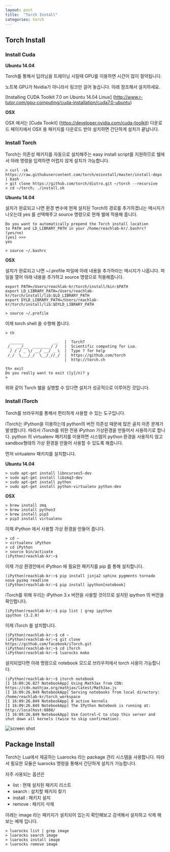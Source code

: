 ```yaml
---
layout: post
title:  "Torch Install"
categories: torch
---
```


## Torch Install
### Install Cuda

**Ubuntu 14.04**

Torch를 통해서 딥러닝을 트레이닝 시킬때 GPU를 이용하면 시간이 많이 절약됩니다.

노트북 GPU가 Nvidia가 아니라서 링크만 걸어 놓습니다. 아래 참조해서 설치하세요.

[Installing CUDA Toolkit 7.0 on Ubuntu 14.04 Linux] (http://www.r-tutor.com/gpu-computing/cuda-installation/cuda7.0-ubuntu)

**OSX**

OSX 에서는 [Cuda Tookit] (https://developer.nvidia.com/cuda-toolkit) 다운로드 페이지에서 OSX 용 패키지를 다운로드 받아 설치하면 간단하게 설치가 끝납니다.

### Install Torch
Torch는 의존성 패키지를 자동으로 설치해주는 easy install script를 지원하므로 쉘에서 아래 명령을 입력하면 어렵지 않게 설치가 가능합니다.

```
> curl -sk https://raw.githubusercontent.com/torch/ezinstall/master/install-deps | bash
> git clone https://github.com/torch/distro.git ~/torch --recursive
> cd ~/torch; ./install.sh
```

**Ubuntu 14.04**

설치가 완료되고 나면 환경 변수에 현재 설치된 Torch의 경로를 추가하겠냐는 메시지가 나오는데 yes 를 선택해주고 source 명령으로 현재 쉘에 적용해 줍니다.

```
Do you want to automatically prepend the Torch install location
to PATH and LD_LIBRARY_PATH in your /home/reachlab-kr/.bashrc? (yes/no)
[yes] >>>
yes

> source ~/.bashrc
```

**OSX**

설치가 완료되고 나면 ~/.profile 파일에 아래 내용을 추가하라는 메시지가 나옵니다. 파일을 열어 아래 내용을 추가하고 source 명령으로 적용해줍니다.

```
export PATH=/Users/reachlab-kr/torch/install/bin:$PATH
export LD_LIBRARY_PATH=/Users/reachlab-kr/torch/install/lib:$LD_LIBRARY_PATH
export DYLD_LIBRARY_PATH=/Users/reachlab-kr/torch/install/lib:$DYLD_LIBRARY_PATH
```

```
> source ~/.profile
```

이제 torch shell 을 수행해 봅니다.

```
> th

  ______             __   |  Torch7
 /_  __/__  ________/ /   |  Scientific computing for Lua.
  / / / _ \/ __/ __/ _ \  |  Type ? for help
 /_/  \___/_/  \__/_//_/  |  https://github.com/torch
                          |  http://torch.ch

th> exit
Do you really want to exit ([y]/n)? y
>
```

위와 같이 Torch 쉘을 실행할 수 있다면 설치가 성공적으로 이루어진 것입니다.

### Install iTorch
Torch를 브라우저를 통해서 편리하게 사용할 수 있는 도구입니다.

iTorch는 iPython을 이용하는데 python의 버전 의존성 때문에 많은 골치 아픈 문제가 발생합니다.
따라서 iTorch를 위한 전용 iPython 가상환경을 만들어서 사용하기로 합니다.
python 의 virtualenv 패키지를 이용하면 시스템의 python 환경을 사용하지 않고 sandbox형태의 가상 환경을 만들어 사용할 수 있도록 해줍니다.

먼저 virtualenv 패키지를 설치합니다.

**Ubuntu 14.04**

```
> sudo apt-get install libncurses5-dev
> sudo apt-get install libzmq3-dev
> sudo apt-get install python
> sudo apt-get install python-virtualenv python-dev
```

**OSX**

```
> brew install zmq
> brew install python3
> brew install pip3
> pip3 install virtualenv
```

이제 iPython 에서 사용할 가상 환경을 만들어 줍니다.

```
> cd ~
> virtualenv iPython
> cd iPython
> source bin/activate
(iPython)reachlab-kr:~$
```

이제 가상 환경안에서 iPython 에 필요한 패키지를 pip 를 통해 설치합니다.

```
(iPython)reachlab-kr:~$ pip install jinja2 sphinx pygments tornado nose pyzmq readline
(iPython)reachlab-kr:~$ pip install ipython[notebook]
```

iTorch를 위해 우리는 iPython 3.x 버전을 사용할 것이므로 설치된 ipython 의 버전을 확인합니다.

```
(iPython)reachlab-kr:~$ pip list | grep ipython
ipython (3.2.0)
```

이제 iTorch 를 설치합니다.

```
(iPython)reachlab-kr:~$ cd ~
(iPython)reachlab-kr:~$ git clone https://github.com/facebook/iTorch.git
(iPython)reachlab-kr:~$ cd iTorch
(iPython)reachlab-kr:~$ luarocks make
```

설치되었다면 아래 명령으로 notebook 모드로 브라우저에서 torch 사용이 가능합니다.

```
(iPython)reachlab-kr:~$ itorch notebook
[I 16:09:26.827 NotebookApp] Using MathJax from CDN: https://cdn.mathjax.org/mathjax/latest/MathJax.js
[I 16:09:26.849 NotebookApp] Serving notebooks from local directory: /home/reachlab-kr/torch_workspace
[I 16:09:26.849 NotebookApp] 0 active kernels
[I 16:09:26.849 NotebookApp] The IPython Notebook is running at: http://localhost:8888/
[I 16:09:26.849 NotebookApp] Use Control-C to stop this server and shut down all kernels (twice to skip confirmation).
```

![screen shot](https://raw.githubusercontent.com/reachlab-kr/reachlab-kr.github.io/master/_images/2015-06-26-Torch-Install-01.png)

## Package Install
Torch는 Lua에서 제공하는 Luarocks 라는 package 관리 시스템을 사용합니다.
따라서 필요한 모듈은 luarocks 명령을 통해서 간단하게 설치가 가능합니다.

자주 사용되는 옵션은

* list : 현재 설치된 패키지 리스트
* search : 설치할 패키지 찾기
* install : 패키지 설치
* remove : 패키지 삭제

아래는 image 라는 패키지가 설치되어 있는지 확인해보고 검색해서 설치하고 삭제 해보는 예제 입니다.

```
> luarocks list | grep image
> luarocks search image
> luarocks install image
> luarocks remove image
```
